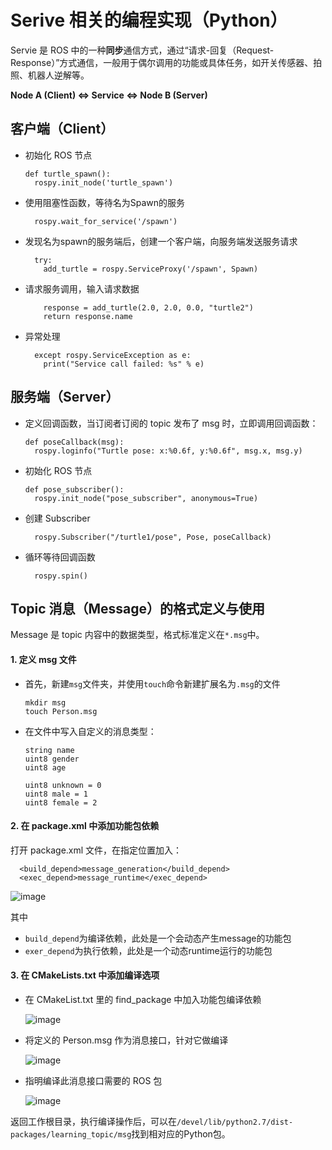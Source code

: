 # Serive 相关的编程实现（Python）
Servie 是 ROS 中的一种**同步**通信方式，通过“请求-回复（Request-Response）”方式通信，一般用于偶尔调用的功能或具体任务，如开关传感器、拍照、机器人逆解等。

   **Node A (Client)
   $\Leftrightarrow$
   Service
   $\Leftrightarrow$
   Node B (Server)**

## 客户端（Client）
+ 初始化 ROS 节点
    ```
    def turtle_spawn():
      rospy.init_node('turtle_spawn')
    ```
+ 使用阻塞性函数，等待名为Spawn的服务
    ```
      rospy.wait_for_service('/spawn')
    ```
+ 发现名为spawn的服务端后，创建一个客户端，向服务端发送服务请求
    ```
      try:
        add_turtle = rospy.ServiceProxy('/spawn', Spawn)
    ```
+ 请求服务调用，输入请求数据
    ```
        response = add_turtle(2.0, 2.0, 0.0, "turtle2")
        return response.name
    ```
+ 异常处理
    ```
      except rospy.ServiceException as e:
        print("Service call failed: %s" % e)
    ```

## 服务端（Server）
+ 定义回调函数，当订阅者订阅的 topic 发布了 msg 时，立即调用回调函数：
    ```
    def poseCallback(msg):
      rospy.loginfo("Turtle pose: x:%0.6f, y:%0.6f", msg.x, msg.y)
    ```
+ 初始化 ROS 节点
    ```
    def pose_subscriber():
      rospy.init_node("pose_subscriber", anonymous=True)
    ```
+ 创建 Subscriber
    ```
      rospy.Subscriber("/turtle1/pose", Pose, poseCallback)
    ```
+ 循环等待回调函数
    ```
      rospy.spin()
    ```
## Topic 消息（Message）的格式定义与使用
Message 是 topic 内容中的数据类型，格式标准定义在`*.msg`中。
#### 1. 定义 msg 文件
+ 首先，新建`msg`文件夹，并使用`touch`命令新建扩展名为`.msg`的文件
   ```
   mkdir msg
   touch Person.msg
   ```
+ 在文件中写入自定义的消息类型：
   ```
   string name
   uint8 gender
   uint8 age
   
   uint8 unknown = 0
   uint8 male = 1
   uint8 female = 2
   ```
#### 2. 在 package.xml 中添加功能包依赖
打开 package.xml 文件，在指定位置加入：
```
  <build_depend>message_generation</build_depend>
  <exec_depend>message_runtime</exec_depend>
```

![image](https://user-images.githubusercontent.com/45569291/177653036-a666b9fc-b1ce-4736-bb45-094a61ee4717.png)

其中
   + `build_depend`为编译依赖，此处是一个会动态产生message的功能包
   + `exer_depend`为执行依赖，此处是一个动态runtime运行的功能包

#### 3. 在 CMakeLists.txt 中添加编译选项
+ 在 CMakeList.txt 里的 find_package 中加入功能包编译依赖

   ![image](https://user-images.githubusercontent.com/45569291/177653141-9ad6914a-02bc-4c59-8fa9-f0514f69358a.png)

+ 将定义的 Person.msg 作为消息接口，针对它做编译

   ![image](https://user-images.githubusercontent.com/45569291/177653173-a7c2adf3-6a1d-4e96-b0cf-b0227309bdf3.png)

+ 指明编译此消息接口需要的 ROS 包

   ![image](https://user-images.githubusercontent.com/45569291/177653200-194b5e64-4df0-4a1e-9454-bb6a767a3be9.png)

返回工作根目录，执行编译操作后，可以在`/devel/lib/python2.7/dist-packages/learning_topic/msg`找到相对应的Python包。
